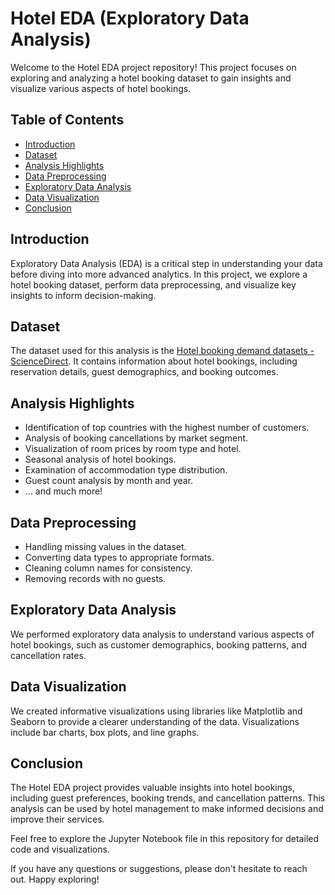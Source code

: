 
# Hotel EDA (Exploratory Data Analysis)

Welcome to the Hotel EDA project repository! This project focuses on exploring and analyzing a hotel booking dataset to gain insights and visualize various aspects of hotel bookings.

## Table of Contents
- [Introduction](#introduction)
- [Dataset](#dataset)
- [Analysis Highlights](#analysis-highlights)
- [Data Preprocessing](#data-preprocessing)
- [Exploratory Data Analysis](#exploratory-data-analysis)
- [Data Visualization](#data-visualization)
- [Conclusion](#conclusion)

## Introduction
Exploratory Data Analysis (EDA) is a critical step in understanding your data before diving into more advanced analytics. In this project, we explore a hotel booking dataset, perform data preprocessing, and visualize key insights to inform decision-making.


## Dataset
The dataset used for this analysis is the [Hotel booking demand datasets - ScienceDirect](https://www.sciencedirect.com/science/article/pii/S2352340918315191). It contains information about hotel bookings, including reservation details, guest demographics, and booking outcomes.


## Analysis Highlights
- Identification of top countries with the highest number of customers.
- Analysis of booking cancellations by market segment.
- Visualization of room prices by room type and hotel.
- Seasonal analysis of hotel bookings.
- Examination of accommodation type distribution.
- Guest count analysis by month and year.
- ... and much more!

## Data Preprocessing
- Handling missing values in the dataset.
- Converting data types to appropriate formats.
- Cleaning column names for consistency.
- Removing records with no guests.

## Exploratory Data Analysis
We performed exploratory data analysis to understand various aspects of hotel bookings, such as customer demographics, booking patterns, and cancellation rates.

## Data Visualization
We created informative visualizations using libraries like Matplotlib and Seaborn to provide a clearer understanding of the data. Visualizations include bar charts, box plots, and line graphs.

## Conclusion
The Hotel EDA project provides valuable insights into hotel bookings, including guest preferences, booking trends, and cancellation patterns. This analysis can be used by hotel management to make informed decisions and improve their services.

Feel free to explore the Jupyter Notebook file in this repository for detailed code and visualizations.

If you have any questions or suggestions, please don't hesitate to reach out. Happy exploring!
